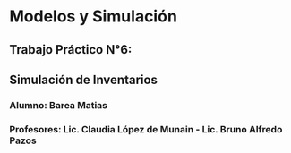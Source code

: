 # Modelos y Simulación

## Trabajo Práctico N°6:
## Simulación de Inventarios

### Alumno: Barea Matias

### Profesores: Lic. Claudia López de Munain - Lic. Bruno Alfredo Pazos
